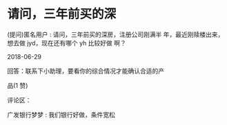 # 请问，三年前买的深

(提问)匿名用户 : 请问，三年前买的深房，注册公司刚满半 年，最近刚赎楼出来，想去做 jyd，现在还有哪个 yh 比较好做 啊？

2018-06-29

回答：联系下小助理，要看你的综合情况才能确认合适的产

品(1 赞)

评论区：

广发银行梦梦 : 我们银行好做，条件宽松